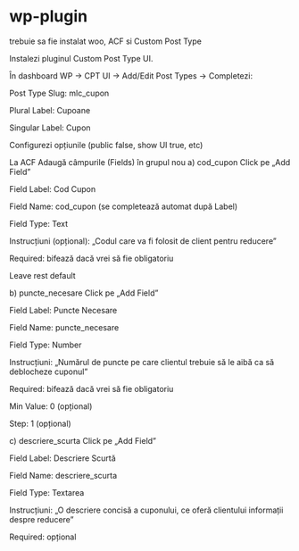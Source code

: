 # wp-plugin

trebuie sa fie instalat woo, ACF si Custom Post Type


Instalezi pluginul Custom Post Type UI.

În dashboard WP → CPT UI → Add/Edit Post Types → Completezi:

Post Type Slug: mlc_cupon

Plural Label: Cupoane

Singular Label: Cupon

Configurezi opțiunile (public false, show UI true, etc)



La ACF
 Adaugă câmpurile (Fields) în grupul nou
a) cod_cupon
Click pe „Add Field”

Field Label: Cod Cupon

Field Name: cod_cupon (se completează automat după Label)

Field Type: Text

Instrucțiuni (opțional): „Codul care va fi folosit de client pentru reducere”

Required: bifează dacă vrei să fie obligatoriu

Leave rest default

b) puncte_necesare
Click pe „Add Field”

Field Label: Puncte Necesare

Field Name: puncte_necesare

Field Type: Number

Instrucțiuni: „Numărul de puncte pe care clientul trebuie să le aibă ca să deblocheze cuponul”

Required: bifează dacă vrei să fie obligatoriu

Min Value: 0 (opțional)

Step: 1 (opțional)

c) descriere_scurta
Click pe „Add Field”

Field Label: Descriere Scurtă

Field Name: descriere_scurta

Field Type: Textarea

Instrucțiuni: „O descriere concisă a cuponului, ce oferă clientului informații despre reducere”

Required: opțional

